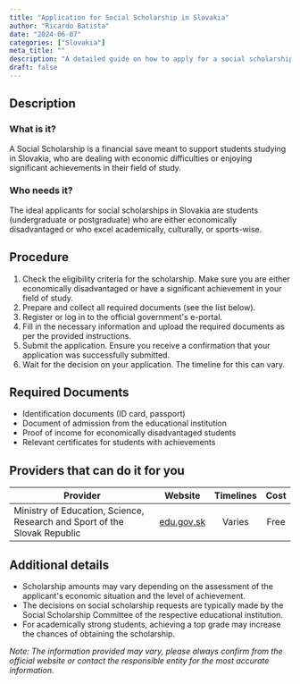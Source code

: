 ```yaml
---
title: "Application for Social Scholarship in Slovakia"
author: "Ricardo Batista"
date: "2024-06-07"
categories: ["Slovakia"]
meta_title: ""
description: "A detailed guide on how to apply for a social scholarship in Slovakia."
draft: false
---
```


## Description
### What is it?
A Social Scholarship is a financial save meant to support students studying in Slovakia, who are dealing with economic difficulties or enjoying significant achievements in their field of study.

### Who needs it?
The ideal applicants for social scholarships in Slovakia are students (undergraduate or postgraduate) who are either economically disadvantaged or who excel academically, culturally, or sports-wise.

## Procedure
1. Check the eligibility criteria for the scholarship. Make sure you are either economically disadvantaged or have a significant achievement in your field of study.
2. Prepare and collect all required documents (see the list below).
3. Register or log in to the official government's e-portal.
4. Fill in the necessary information and upload the required documents as per the provided instructions.
5. Submit the application. Ensure you receive a confirmation that your application was successfully submitted.
6. Wait for the decision on your application. The timeline for this can vary.

## Required Documents
- Identification documents (ID card, passport)
- Document of admission from the educational institution 
- Proof of income for economically disadvantaged students
- Relevant certificates for students with achievements

## Providers that can do it for you

| Provider        |     Website                  |     Timelines    |       Cost      |
| --------------- | ---------------------------- |  :-------------: | :-------------: |
| Ministry of Education, Science, Research and Sport of the Slovak Republic |  [edu.gov.sk](https://www.minedu.sk/)   |      Varies      |        Free       |

## Additional details
- Scholarship amounts may vary depending on the assessment of the applicant's economic situation and the level of achievement.
- The decisions on social scholarship requests are typically made by the Social Scholarship Committee of the respective educational institution.
- For academically strong students, achieving a top grade may increase the chances of obtaining the scholarship. 

_Note: The information provided may vary, please always confirm from the official website or contact the responsible entity for the most accurate information._